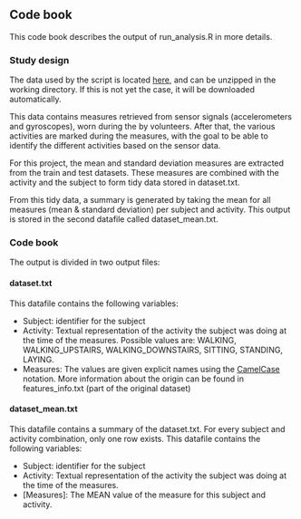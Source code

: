 ## Code book

This code book describes the output of run_analysis.R in more details. 

### Study design

The data used by the script is located [here](https://d396qusza40orc.cloudfront.net/getdata%2Fprojectfiles%2FUCI%20HAR%20Dataset.zip), and can be unzipped in the working directory. If this is not yet the case, it will be downloaded automatically. 

This data contains measures retrieved from sensor signals (accelerometers and gyroscopes), worn during the by volunteers. After that, the various activities are marked during the measures, with the goal to be able to identify the different activities based on the sensor data. 

For this project, the mean and standard deviation measures are extracted from the train and test datasets. These measures are combined with the activity and the subject to form tidy data stored in dataset.txt. 

From this tidy data, a summary is generated by taking the mean for all measures (mean & standard deviation) per subject and activity. This output is stored in the second datafile called dataset_mean.txt.

### Code book

The output is divided in two output files:

#### dataset.txt

This datafile contains the following variables:

- Subject: identifier for the subject
- Activity: Textual representation of the activity the subject was doing at the time of the measures. Possible values are: WALKING, WALKING_UPSTAIRS, WALKING_DOWNSTAIRS, SITTING, STANDING, LAYING.
- Measures: The values are given explicit names using the [CamelCase](http://en.wikipedia.org/wiki/CamelCase) notation. More information about the origin can be found in features_info.txt (part of the original dataset)

#### dataset_mean.txt

This datafile contains a summary of the dataset.txt. For every subject and activity combination, only one row exists. This datafile contains the following variables:

- Subject: identifier for the subject
- Activity: Textual representation of the activity the subject was doing at the time of the measures.
- [Measures]: The MEAN value of the measure for this subject and activity. 